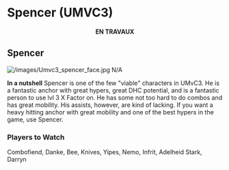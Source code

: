 # Spencer (UMVC3)

<center>

**EN TRAVAUX**

</center>

## Spencer

![](/images/Umvc3_spencer_face.jpg‎ "/images/Umvc3_spencer_face.jpg‎") N/A

**In a nutshell** Spencer is one of the few "viable" characters in
UMvC3. He is a fantastic anchor with great hypers, great DHC potential,
and is a fantastic person to use lvl 3 X Factor on. He has some not too
hard to do combos and has great mobility. His assists, however, are kind
of lacking. If you want a heavy hitting anchor with great mobility and
one of the best hypers in the game, use Spencer.

### Players to Watch

Combofiend, Danke, Bee, Knives, Yipes, Nemo, Infrit, Adelheid Stark,
Darryn
